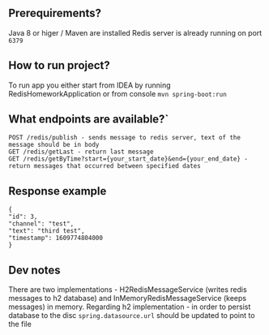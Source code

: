 ## Prerequirements?
Java 8 or higer / Maven are installed
Redis server is already running on port `6379`


## How to run project?
To run app you either start from IDEA by running RedisHomeworkApplication or from console `mvn spring-boot:run`

## What endpoints are available?`
```
POST /redis/publish - sends message to redis server, text of the message should be in body
GET /redis/getLast - return last message
GET /redis/getByTime?start={your_start_date}&end={your_end_date} - return messages that occurred between specified dates
```

## Response example
 ```
{
"id": 3,
"channel": "test",
"text": "third test",
"timestamp": 1609774804000
}
```

## Dev notes
There are two implementations - H2RedisMessageService (writes redis messages to h2 database) and InMemoryRedisMessageService (keeps messages) in memory.
Regarding h2 implementation - in order to persist database to the disc `spring.datasource.url` should be updated to point to the file

